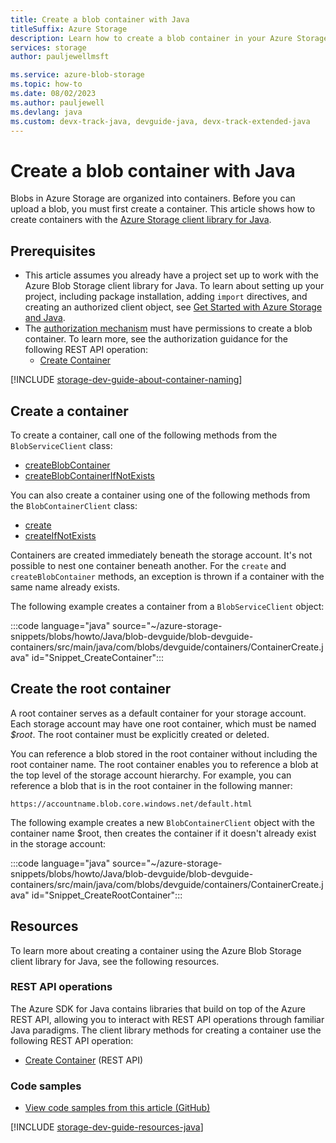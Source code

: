 ```yaml
---
title: Create a blob container with Java
titleSuffix: Azure Storage
description: Learn how to create a blob container in your Azure Storage account using the Java client library.
services: storage
author: pauljewellmsft

ms.service: azure-blob-storage
ms.topic: how-to
ms.date: 08/02/2023
ms.author: pauljewell
ms.devlang: java
ms.custom: devx-track-java, devguide-java, devx-track-extended-java
---
```


# Create a blob container with Java

Blobs in Azure Storage are organized into containers. Before you can upload a blob, you must first create a container. This article shows how to create containers with the [Azure Storage client library for Java](/java/api/overview/azure/storage-blob-readme).

## Prerequisites

- This article assumes you already have a project set up to work with the Azure Blob Storage client library for Java. To learn about setting up your project, including package installation, adding `import` directives, and creating an authorized client object, see [Get Started with Azure Storage and Java](storage-blob-java-get-started.md).
- The [authorization mechanism](../common/authorize-data-access.md) must have permissions to create a blob container. To learn more, see the authorization guidance for the following REST API operation:
    - [Create Container](/rest/api/storageservices/create-container#authorization)

[!INCLUDE [storage-dev-guide-about-container-naming](../../../includes/storage-dev-guides/storage-dev-guide-about-container-naming.md)]

## Create a container

To create a container, call one of the following methods from the `BlobServiceClient` class:

- [createBlobContainer](/java/api/com.azure.storage.blob.blobserviceclient)
- [createBlobContainerIfNotExists](/java/api/com.azure.storage.blob.blobserviceclient)

You can also create a container using one of the following methods from the `BlobContainerClient` class:

- [create](/java/api/com.azure.storage.blob.blobcontainerclient)
- [createIfNotExists](/java/api/com.azure.storage.blob.blobcontainerclient)

Containers are created immediately beneath the storage account. It's not possible to nest one container beneath another. For the `create` and `createBlobContainer` methods, an exception is thrown if a container with the same name already exists. 

The following example creates a container from a `BlobServiceClient` object:

:::code language="java" source="~/azure-storage-snippets/blobs/howto/Java/blob-devguide/blob-devguide-containers/src/main/java/com/blobs/devguide/containers/ContainerCreate.java" id="Snippet_CreateContainer":::

## Create the root container

A root container serves as a default container for your storage account. Each storage account may have one root container, which must be named *$root*. The root container must be explicitly created or deleted.

You can reference a blob stored in the root container without including the root container name. The root container enables you to reference a blob at the top level of the storage account hierarchy. For example, you can reference a blob that is in the root container in the following manner:

`https://accountname.blob.core.windows.net/default.html`

The following example creates a new `BlobContainerClient` object with the container name $root, then creates the container if it doesn't already exist in the storage account:

:::code language="java" source="~/azure-storage-snippets/blobs/howto/Java/blob-devguide/blob-devguide-containers/src/main/java/com/blobs/devguide/containers/ContainerCreate.java" id="Snippet_CreateRootContainer":::

## Resources

To learn more about creating a container using the Azure Blob Storage client library for Java, see the following resources.

### REST API operations

The Azure SDK for Java contains libraries that build on top of the Azure REST API, allowing you to interact with REST API operations through familiar Java paradigms. The client library methods for creating a container use the following REST API operation:

- [Create Container](/rest/api/storageservices/create-container) (REST API)

### Code samples

- [View code samples from this article (GitHub)](https://github.com/Azure-Samples/AzureStorageSnippets/blob/master/blobs/howto/Java/blob-devguide/blob-devguide-containers/src/main/java/com/blobs/devguide/containers/ContainerCreate.java)

[!INCLUDE [storage-dev-guide-resources-java](../../../includes/storage-dev-guides/storage-dev-guide-resources-java.md)]
